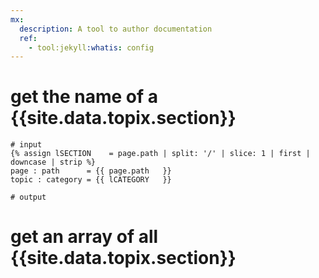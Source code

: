 ```yaml
---
mx:
  description: A tool to author documentation
  ref: 
    - tool:jekyll:whatis: config
---
```




# get the name of a {{site.data.topix.section}}
```liquid
# input
{% assign lSECTION    = page.path | split: '/' | slice: 1 | first | downcase | strip %}
page : path      = {{ page.path   }}
topic : category = {{ lCATEGORY   }}

# output
```

# get an array of all {{site.data.topix.section}}
